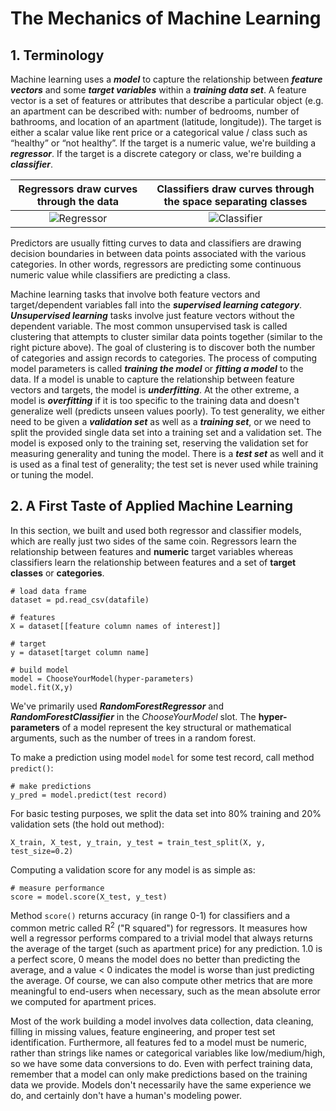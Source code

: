 # The Mechanics of Machine Learning

## 1. Terminology

Machine learning uses a **_model_** to capture the relationship between **_feature vectors_** and some **_target variables_** within a **_training data set_**. A feature vector is a set of features or attributes that describe a particular object (e.g. an apartment can be described with: number of bedrooms, number of bathrooms, and location of an apartment (latitude, longitude)). The target is either a scalar value like rent price or a categorical value / class such as “healthy” or “not healthy”. If the target is a numeric value, we're building a **_regressor_**. If the target is a discrete category or class, we're building a **_classifier_**.


Regressors draw curves through the data |  Classifiers draw curves through the space separating classes
:-------------------------:|:-------------------------:
![Regressor](https://i.imgur.com/LG9Rxoc.png)  |  ![Classifier](https://i.imgur.com/iBw0v57.png)

Predictors are usually fitting curves to data and classifiers are drawing decision boundaries in between data points associated with the various categories. In other words, regressors are predicting some continuous numeric value while classifiers are predicting a class. 

Machine learning tasks that involve both feature vectors and target/dependent variables fall into the **_supervised learning category_**. **_Unsupervised learning_** tasks involve just feature vectors without the dependent variable. The most common unsupervised task is called clustering that attempts to cluster similar data points together (similar to the right picture above). The goal of clustering is to discover both the number of categories and assign records to categories. The process of computing model parameters is called **_training the model_** or **_fitting a model_** to the data. If a model is unable to capture the relationship between feature vectors and targets, the model is **_underfitting_**. At the other extreme, a model is **_overfitting_** if it is too specific to the training data and doesn't generalize well (predicts unseen values poorly). To test generality, we either need to be given a **_validation set_** as well as a **_training set_**, or we need to split the provided single data set into a training set and a validation set. The model is exposed only to the training set, reserving the validation set for measuring generality and tuning the model. There is a **_test set_** as well and it is used as a final test of generality; the test set is never used while training or tuning the model. 


## 2. A First Taste of Applied Machine Learning

In this section, we built and used both regressor and classifier models, which are really just two sides of the same coin. Regressors learn the relationship between features and **numeric** target variables whereas classifiers learn the relationship between features and a set of **target classes** or **categories**.

```.python
# load data frame
dataset = pd.read_csv(datafile)

# features
X = dataset[[feature column names of interest]]

# target
y = dataset[target column name]

# build model
model = ChooseYourModel(hyper-parameters)
model.fit(X,y)
```

We've primarily used **_RandomForestRegressor_** and **_RandomForestClassifier_** in the _ChooseYourModel_ slot. The **hyper-parameters** of a model represent the key structural or mathematical arguments, such as the number of trees in a random forest.

To make a prediction using model `model` for some test record, call method `predict()`:

```
# make predictions
y_pred = model.predict(test record)
```

For basic testing purposes, we split the data set into 80% training and 20% validation sets (the hold out method):

```.python
X_train, X_test, y_train, y_test = train_test_split(X, y, test_size=0.2)
```

Computing a validation score for any model is as simple as:

```.python
# measure performance
score = model.score(X_test, y_test)
```

Method `score()` returns accuracy (in range 0-1) for classifiers and a common metric called R<sup>2</sup> ("R squared") for regressors.  It measures how well a regressor performs compared to a trivial model that always returns the average of the target (such as apartment price) for any prediction. 1.0 is a perfect score, 0 means the model does no better than predicting the average, and a value < 0 indicates the model is worse than just predicting the average. Of course, we can also compute other metrics that are more meaningful to end-users when necessary, such as the mean absolute error we computed for apartment prices.

Most of the work building a model involves data collection, data cleaning, filling in missing values, feature engineering, and proper test set identification. Furthermore, all features fed to a model must be numeric, rather than strings like names or categorical variables like low/medium/high, so we have some data conversions to do. Even with perfect training data, remember that a model can only make predictions based on the training data we provide. Models don't necessarily have the same experience we do, and certainly don't have a human's modeling power.